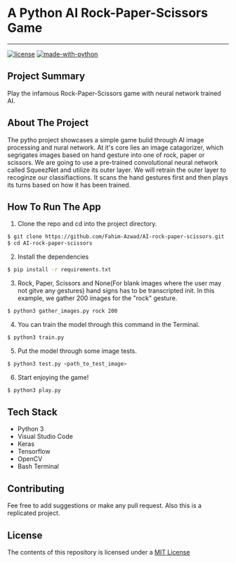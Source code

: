 # A Python AI Rock-Paper-Scissors Game 
--------------------------------------
[![license](https://img.shields.io/github/license/DAVFoundation/captain-n3m0.svg?style=flat-square)](https://github.com/DAVFoundation/captain-n3m0/blob/master/LICENSE)
[![made-with-python](https://img.shields.io/badge/Made%20with-Python-1f425f.svg)](https://www.python.org/)

## Project Summary
Play the infamous Rock-Paper-Scissors game with neural network trained AI.

## About The Project
The pytho project showcases a simple game bulid through AI image processing and nural network. At it's core lies an image catagorizer, which segrigates images based on hand gesture into one of rock, paper or scissors. We are going to use a pre-trained convolutional neural network called SqueezNet and utilize its outer layer. We will retrain the outer layer to recoginze our classifiactions. It scans the hand gestures first and then plays its turns based on how it has been trained. 

## How To Run The App
1. Clone the repo and cd into the project directory.
```sh
$ git clone https://github.com/Fahim-Azwad/AI-rock-paper-scissors.git
$ cd AI-rock-paper-scissors
```

2. Install the dependencies
```sh
$ pip install -r requirements.txt
```

3. Rock, Paper, Scissors and None(For blank images where the user may not gitve any gestures) hand signs has to be transcripted init.
In this example, we gather 200 images for the "rock" gesture.
```sh
$ python3 gather_images.py rock 200
```

4. You can train the model through this command in the Terminal.
```sh
$ python3 train.py
```

5. Put the model through some image tests.
```sh
$ python3 test.py <path_to_test_image>
```

6. Start enjoying the game!
```sh
$ python3 play.py
```

## Tech Stack
* Python 3
* Visual Studio Code
* Keras
* Tensorflow
* OpenCV
* Bash Terminal

## Contributing
Fee free to add suggestions or make any pull request. Also this is a replicated project.

## License
The contents of this repository is licensed under a [MIT License](https://opensource.org/licenses/MIT)
